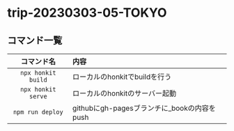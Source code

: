 # trip-20230303-05-TOKYO

## コマンド一覧

|     コマンド名     | 内容                                        |
| :----------------: | :------------------------------------------ |
| `npx honkit build` | ローカルのhonkitでbuildを行う               |
| `npx honkit serve` | ローカルのhonkitのサーバー起動              |
|  `npm run deploy`  | githubにgh-pagesブランチに_bookの内容をpush |
